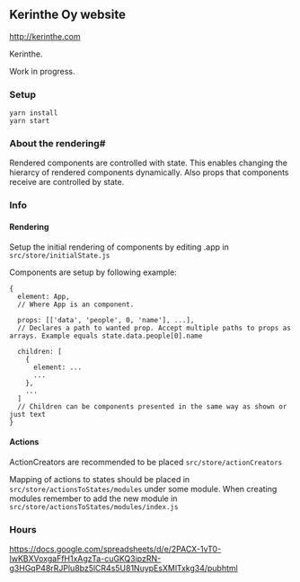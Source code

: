 ## Kerinthe Oy website

http://kerinthe.com

Kerinthe.

Work in progress.

### Setup
```
yarn install
yarn start
```

### About the rendering#

Rendered components are controlled with state. This enables changing the hierarcy of rendered components dynamically. Also props that components receive are controlled by state.

### Info

#### Rendering
Setup the initial rendering of components by editing .app in  `src/store/initialState.js`

Components are setup by following example:
```
{
  element: App, 
  // Where App is an component.
  
  props: [['data', 'people', 0, 'name'], ...], 
  // Declares a path to wanted prop. Accept multiple paths to props as arrays. Example equals state.data.people[0].name
  
  children: [
    {
      element: ...
      ...
    },
    ...
  ]
  // Children can be components presented in the same way as shown or just text
}
```

#### Actions
ActionCreators are recommended to be placed `src/store/actionCreators`

Mapping of actions to states should be placed in `src/store/actionsToStates/modules` under some module. When creating modules remember to add the new module in `src/store/actionsToStates/modules/index.js`

### Hours

https://docs.google.com/spreadsheets/d/e/2PACX-1vT0-IwKBXVoxgaFfH1xAgzTa-cuGKQ3ipzRN-g3HGqP48rRJPlu8bz5lCR4s5U81NuypEsXMlTxkg34/pubhtml
